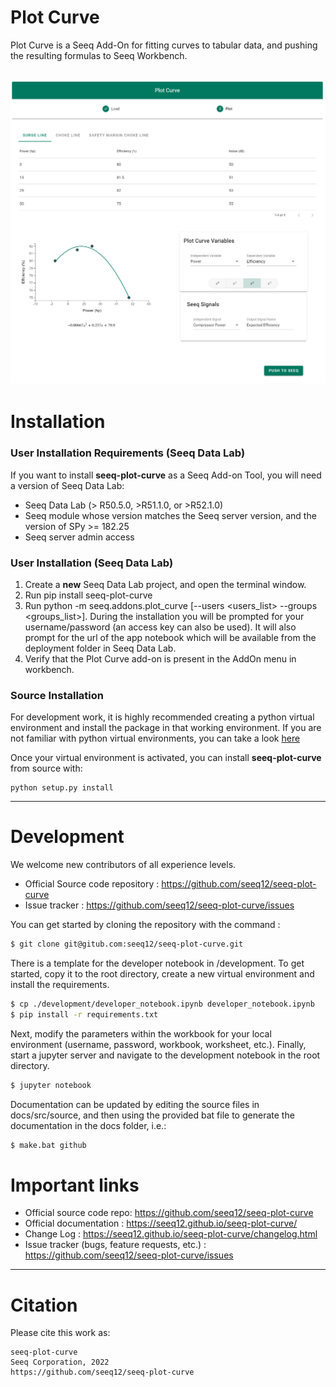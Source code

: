 # Plot Curve 

Plot Curve is a Seeq Add-On for fitting curves to tabular data, and pushing the resulting formulas to Seeq Workbench.

![drawing](https://github.com/seeq12/seeq-plot-curve/blob/main/docs/_static/step_3.png?raw=true)
----
# Installation

### User Installation Requirements (Seeq Data Lab)
If you want to install **seeq-plot-curve** as a Seeq Add-on Tool, you will need a version of Seeq Data Lab:

- Seeq Data Lab (> R50.5.0, >R51.1.0, or >R52.1.0)
- Seeq module whose version matches the Seeq server version, and the version of SPy >= 182.25
- Seeq server admin access

### User Installation (Seeq Data Lab)
1. Create a **new** Seeq Data Lab project, and open the terminal window.
2. Run pip install seeq-plot-curve
3. Run python -m seeq.addons.plot_curve [--users <users_list> --groups <groups_list>].  During the installation you will
   be prompted for your username/password (an access key can also be used).  It will also prompt for the url of the
   app notebook which will be available from the deployment folder in Seeq Data Lab.
4. Verify that the Plot Curve add-on is present in the AddOn menu in workbench.

### Source Installation

For development work, it is highly recommended creating a python virtual environment and install the package in that
working environment. If you are not familiar with python virtual environments, you can take a
look [here](https://docs.python.org/3.8/tutorial/venv.html)

Once your virtual environment is activated, you can install **seeq-plot-curve** from source with:

```shell
python setup.py install
```

----

# Development

We welcome new contributors of all experience levels.

- Official Source code repository : https://github.com/seeq12/seeq-plot-curve
- Issue tracker : https://github.com/seeq12/seeq-plot-curve/issues

You can get started by cloning the repository with the command : 
```sh
$ git clone git@gitub.com:seeq12/seeq-plot-curve.git
```

There is a template for the developer notebook in /development.  To get started, copy it to the root directory, create a new
virtual environment and install the requirements.

```sh
$ cp ./development/developer_notebook.ipynb developer_notebook.ipynb
$ pip install -r requirements.txt 
```

Next, modify the parameters within the workbook for your local environment (username, password, workbook, worksheet, etc.).
Finally, start a jupyter server and navigate to the development notebook in the root directory.

```sh
$ jupyter notebook
```

Documentation can be updated by editing the source files in docs/src/source, and then using the provided bat file to
generate the documentation in the docs folder, i.e.:

```sh
$ make.bat github
```


# Important links

* Official source code repo: https://github.com/seeq12/seeq-plot-curve
* Official documentation : https://seeq12.github.io/seeq-plot-curve/
* Change Log : https://seeq12.github.io/seeq-plot-curve/changelog.html
* Issue tracker (bugs, feature requests, etc.) : https://github.com/seeq12/seeq-plot-curve/issues

----

# Citation

Please cite this work as:

```shell
seeq-plot-curve
Seeq Corporation, 2022
https://github.com/seeq12/seeq-plot-curve
```

